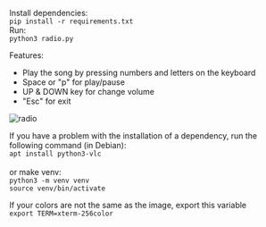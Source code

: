 Install dependencies:\
```pip install -r requirements.txt```\
Run:\
```python3 radio.py```

Features:
- Play the song by pressing numbers and letters on the keyboard
- Space or "p" for play/pause
- UP & DOWN key for change volume
- "Esc" for exit

![radio](https://github.com/seyedmahdi4/radio/blob/main/img2.png/?raw=true)


If you have a problem with the installation of a dependency, run the following command (in Debian):\
```apt install python3-vlc```\
\
or make venv:\
```python3 -m venv venv```\
```source venv/bin/activate```

If your colors are not the same as the image, export this variable\
```export TERM=xterm-256color```

